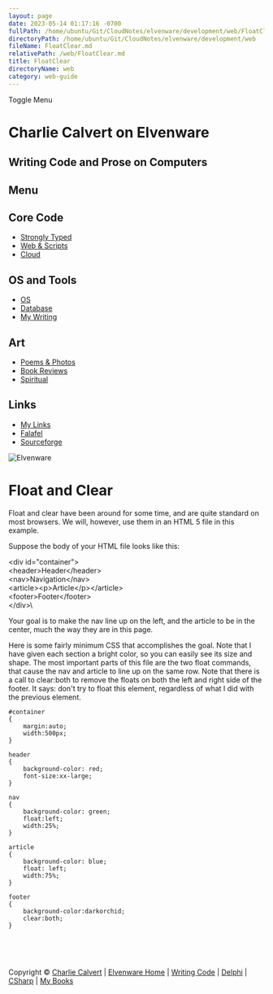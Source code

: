 ```yaml
---
layout: page
date: 2023-05-14 01:17:16 -0700
fullPath: /home/ubuntu/Git/CloudNotes/elvenware/development/web/FloatClear.md
directoryPath: /home/ubuntu/Git/CloudNotes/elvenware/development/web
fileName: FloatClear.md
relativePath: /web/FloatClear.md
title: FloatClear
directoryName: web
category: web-guide
---
```


Toggle Menu

Charlie Calvert on Elvenware
============================

Writing Code and Prose on Computers
-----------------------------------

Menu
----

Core Code
---------

-   [Strongly Typed](../index.html)
-   [Web & Scripts](index.html)
-   [Cloud](../cloud/index.shtml)

OS and Tools
------------

-   [OS](../../os/index.html)
-   [Database](../database/index.html)
-   [My Writing](../../books/index.html)

Art
---

-   [Poems & Photos](../../Art/index.html)
-   [Book Reviews](../../books/reading/index.html)
-   [Spiritual](../../spirit/index.html)

Links
-----

-   [My Links](../../links.html)
-   [Falafel](http://www.falafel.com/)
-   [Sourceforge](http://sourceforge.net/projects/elvenware/)

![Elvenware](/assets/images/elvenwarelogo.png)

Float and Clear
===============

Float and clear have been around for some time, and are quite standard
on most browsers. We will, however, use them in an HTML 5 file in this
example.

Suppose the body of your HTML file looks like this:

\<div id="container"\>\
\<header\>Header\</header\>\
 \<nav\>Navigation\</nav\>\
\<article\>\<p\>Article\</p\>\</article\>\
 \<footer\>Footer\</footer\>\
\</div\>\

Your goal is to make the nav line up on the left, and the article to be
in the center, much the way they are in this page.

Here is some fairly minimum CSS that accomplishes the goal. Note that I
have given each section a bright color, so you can easily see its size
and shape. The most important parts of this file are the two float
commands, that cause the nav and article to line up on the same row.
Note that there is a call to clear:both to remove the floats on both the
left and right side of the footer. It says: don't try to float this
element, regardless of what I did with the previous element.

    #container
    {
        margin:auto;
        width:500px;
    }

    header
    {
        background-color: red;
        font-size:xx-large;
    }

    nav
    {
        background-color: green;
        float:left;
        width:25%;
    }

    article
    {
        background-color: blue;
        float: left;
        width:75%;
    }

    footer
    {
        background-color:darkorchid;
        clear:both;
    }

 

 

Copyright © [Charlie Calvert](../../index.html) | [Elvenware
Home](../../index.html) | [Writing Code](../index.html) |
[Delphi](../delphi/index.html) | [CSharp](../csharp/index.html) | [My
Books](../../books/index.html)
